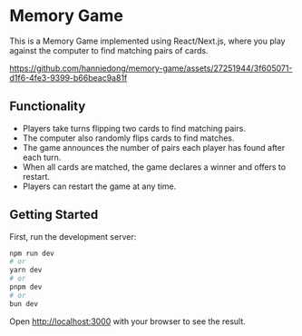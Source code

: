 # Memory Game

This is a Memory Game implemented using React/Next.js, where you play against the computer to find matching pairs of cards.

https://github.com/hanniedong/memory-game/assets/27251944/3f605071-d1f6-4fe3-9399-b66beac9a81f

## Functionality

- Players take turns flipping two cards to find matching pairs.
- The computer also randomly flips cards to find matches.
- The game announces the number of pairs each player has found after each turn.
- When all cards are matched, the game declares a winner and offers to restart.
- Players can restart the game at any time.

## Getting Started

First, run the development server:

```bash
npm run dev
# or
yarn dev
# or
pnpm dev
# or
bun dev
```

Open [http://localhost:3000](http://localhost:3000) with your browser to see the result.


